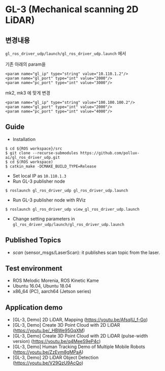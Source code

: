 # GL-3 (Mechanical scanning 2D LiDAR)
## 변경내용

`gl_ros_driver_udp/launch/gl_ros_driver_udp.launch` 에서
 
기존 아래의 param을
```
<param name="gl_ip" type="string" value="10.110.1.2"/>
<param name="gl_port" type="int" value="2000"/>
<param name="pc_port" type="int" value="3000"/>
```

mk2, mk3 에 맞게 변경
```
<param name="gl_ip" type="string" value="100.100.100.2"/>
<param name="gl_port" type="int" value="2000"/>
<param name="pc_port" type="int" value="4000"/>
```


## Guide
- Installation
```
$ cd ${ROS workspace}/src
$ git clone --recurse-submodules https://github.com/pollux-ai/gl_ros_driver_udp.git
$ cd $(ROS workspace)
$ catkin_make -DCMAKE_BUILD_TYPE=Release
```
- Set local IP as `10.110.1.3`
- Run GL-3 publisher node
```
$ roslaunch gl_ros_driver_udp gl_ros_driver_udp.launch
```
- Run GL-3 publisher node with RViz
```
$ roslaunch gl_ros_driver_udp view_gl_ros_driver_udp.launch
```
- Change setting parameters in `gl_ros_driver_udp/launch/gl_ros_driver_udp.launch`

## Published Topics
- _scan_ (sensor_msgs/LaserScan): it publishes scan topic from the laser.

## Test environment
- ROS Melodic Morenia, ROS Kinetic Kame
- Ubuntu 16.04, Ubuntu 18.04
- x86_64 (PC), aarch64 (Jetson series)

## Application demo
- [GL-3, Demo] 2D LiDAR, Mapping (https://youtu.be/AfsqlU_f-Go)
- [GL-3, Demo] Create 3D Point Cloud with 2D LiDAR (https://youtu.be/_HBWe95GqXM)
- [GL-3, Demo] Create 3D Point Cloud with 2D LiDAR (pulse-width version) (https://youtu.be/q4MeeS9eP4c)
- [GL-3, Demo] Human Tracking Demo of Multiple Mobile Robots (https://youtu.be/ZzEvm8gMPaA)
- [GL-3, Demo] 2D LiDAR Object Detection (https://youtu.be/V29QzU9AcQo)
